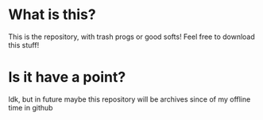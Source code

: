 # What is this?

This is the repository, with trash progs or good softs!
Feel free to download this stuff!

# Is it have a point?

Idk, but in future maybe this repository will be archives since of my offline time in github

